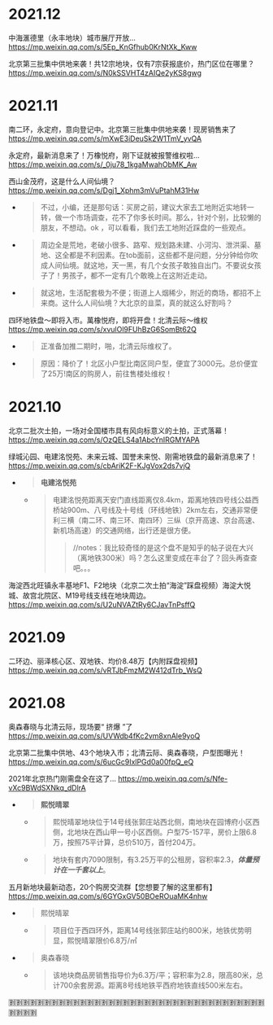 
# 2021.12

中海滙德里（永丰地块）城市展厅开放... https://mp.weixin.qq.com/s/5Ep_KnGfhub0KrNtXk_Kww

北京第三批集中供地来袭！共12宗地块，仅有7宗获报底价，热门区位在哪里？ https://mp.weixin.qq.com/s/N0kSSVHT4zAIQe2yKS8gwg

# 2021.11

南二环，永定府，意向登记中。北京第三批集中供地来袭！现房销售来了 https://mp.weixin.qq.com/s/mXwE3iDeuSk2W1TmV_yvQA

永定府，最新消息来了！万橡悦府，刚下证就被报警维权啦... https://mp.weixin.qq.com/s/_0ju78_1kgaMwahObMK_Aw

西山金茂府，这是什么人间仙境？ https://mp.weixin.qq.com/s/Dgj1_Xphm3mVuPtahM31Hw
- > 不过，小编，还是那句话：买房之前，建议大家去工地附近实地转一转，做一个市场调查，花不了你多长时间。那么，针对个别，比较懒的朋友，不想动。ok ，可以看看，我们去工地附近踩盘的一些观点。
- > 周边全是荒地，老破小很多、路窄、规划路未建、小河沟、泄洪渠、墓地、这全都是不利因素。在tob面前，这些都不是问题，分分钟给你吹成人间仙境。就这地，天一黑，有几个女孩子敢独自出门。不要说女孩子了！男孩子，都不一定有几个敢晚上在这附近走动。
- > 就这地，生活配套极为不便；街道上人烟稀少，附近的商场，都招不上来商。这什么人间仙境？大北京的韭菜，真的就这么好割吗？

四环地铁盘～即将入市。萬橡悦府，即将开盘！北清云际～维权 https://mp.weixin.qq.com/s/xvulOl9FUhBzG6SomBt62Q
- > 正准备加推二期时，啪，北清云际维权了。
- > 原因：降价了！北区小户型比南区同户型，便宜了3000元。总价便宜了25万!南区的购房人，前往售楼处维权！

# 2021.10

北京二批次土拍，一场对全国楼市具有风向标意义的土拍，正式落幕！ https://mp.weixin.qq.com/s/OzQELS4a1AbcYnIRGMYAPA

绿城沁园、电建洺悦苑、未来云城、国誉未来悦、刚需地铁盘的最新消息来了！ https://mp.weixin.qq.com/s/cbAriK2F-KJgVox2ds7vjQ
- > **电建洺悦苑**
  * > 电建洺悦苑距离天安门直线距离仅8.4km，距离地铁四号线公益西桥站900m、八号线及十号线（环线地铁）2km左右，交通非常便利三横（南二环、南三环、南四环）三纵（京开高速、京台高速、新机场高速）的交通网络，出行还是很方便。
    >> //notes：我比较奇怪的是这个盘不是知乎的帖子说在大兴（离地铁300米）吗？怎么这里变成在丰台了？回头再查查吧。。。

海淀西北旺镇永丰基地F1、F2地块（北京二次土拍“海淀”踩盘视频）海淀大悦城、故宫北院区、M19号线支线在地块周边。 https://mp.weixin.qq.com/s/U2uNVAZtRy6CJavTnPsffQ

# 2021.09

二环边、丽泽核心区、双地铁、均价8.48万【内附踩盘视频】 https://mp.weixin.qq.com/s/vRTJbFmzM2W412dTrb_WsQ

# 2021.08

奥森春晓与北清云际，现场要“ 挤爆 ”了 https://mp.weixin.qq.com/s/UVWdb4fKc2vm8xnAle9yoQ

北京第二批集中供地、43个地块入市；北清云际、奥森春晓，户型图曝光！ https://mp.weixin.qq.com/s/6ucGc9IxlPGd0a00fpQ_eQ

2021年北京热门刚需盘全在这了... https://mp.weixin.qq.com/s/Nfe-vXc9BWdSXNkq_dDlrA
- > **熙悦晴翠**
  * > 熙悦晴翠地块位于14号线张郭庄站西北侧，南地块在园博府小区西侧，北地块在西山甲一号小区西侧。户型75-157平，房价上限6.8万，按照75平计算，总价510万，首付204万。
  * > 地块有套内7090限制，有3.25万平的公租房，容积率2.3，***体量预计在一千套以上***。

五月新地块最新动态，20个购房交流群【您想要了解的这里都有】 https://mp.weixin.qq.com/s/6GYGxGV50BOeROuaMK4nhw
- > 熙悦晴翠
  * > 项目位于西四环外，距离14号线张郭庄站约800米，地铁优势明显，熙悦晴翠限价6.8万/㎡
- > 奥森春晓
  * > 该地块商品房销售指导价为6.3万/平；容积率为2.8，限高80米，总计700余套房源。距离8号线地铁平西府地铁直线500米左右。

:u5272::u5272::u5272::u5272::u5272::u5272::u5272::u5272::u5272::u5272::u5272::u5272::u5272::u5272::u5272::u5272::u5272::u5272::u5272::u5272::u5272::u5272::u5272::u5272::u5272::u5272::u5272::u5272::u5272::u5272::u5272::u5272::u5272::u5272::u5272::u5272::u5272::u5272::u5272::u5272:
